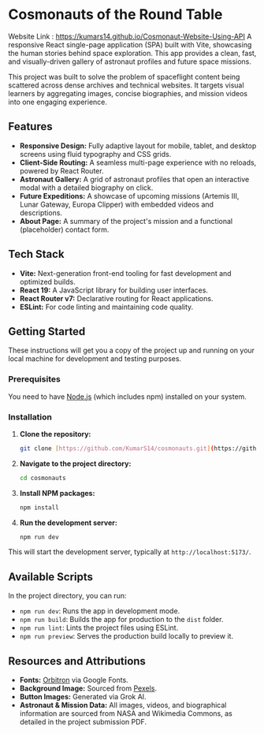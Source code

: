 # Cosmonauts of the Round Table
Website Link : https://kumars14.github.io/Cosmonaut-Website-Using-API
A responsive React single-page application (SPA) built with Vite, showcasing the human stories behind space exploration. This app provides a clean, fast, and visually-driven gallery of astronaut profiles and future space missions.

This project was built to solve the problem of spaceflight content being scattered across dense archives and technical websites. It targets visual learners by aggregating images, concise biographies, and mission videos into one engaging experience.

## Features

* **Responsive Design:** Fully adaptive layout for mobile, tablet, and desktop screens using fluid typography and CSS grids.
* **Client-Side Routing:** A seamless multi-page experience with no reloads, powered by React Router.
* **Astronaut Gallery:** A grid of astronaut profiles that open an interactive modal with a detailed biography on click.
* **Future Expeditions:** A showcase of upcoming missions (Artemis III, Lunar Gateway, Europa Clipper) with embedded videos and descriptions.
* **About Page:** A summary of the project's mission and a functional (placeholder) contact form.

## Tech Stack

* **Vite:** Next-generation front-end tooling for fast development and optimized builds.
* **React 19:** A JavaScript library for building user interfaces.
* **React Router v7:** Declarative routing for React applications.
* **ESLint:** For code linting and maintaining code quality.

## Getting Started

These instructions will get you a copy of the project up and running on your local machine for development and testing purposes.

### Prerequisites

You need to have [Node.js](https://nodejs.org/) (which includes npm) installed on your system.

### Installation

1.  **Clone the repository:**
    ```bash
    git clone [https://github.com/KumarS14/cosmonauts.git](https://github.com/KumarS14/cosmonauts.git)
    ```

2.  **Navigate to the project directory:**
    ```bash
    cd cosmonauts
    ```

3.  **Install NPM packages:**
    ```bash
    npm install
    ```
   

4.  **Run the development server:**
    ```bash
    npm run dev
    ```
   

This will start the development server, typically at `http://localhost:5173/`.

## Available Scripts

In the project directory, you can run:

* `npm run dev`: Runs the app in development mode.
* `npm run build`: Builds the app for production to the `dist` folder.
* `npm run lint`: Lints the project files using ESLint.
* `npm run preview`: Serves the production build locally to preview it.

## Resources and Attributions

* **Fonts:** [Orbitron](https://fonts.google.com/specimen/Orbitron) via Google Fonts.
* **Background Image:** Sourced from [Pexels](https://www.pexels.com/photo/blue-and-white-sky-with-stars-47484/).
* **Button Images:** Generated via Grok AI.
* **Astronaut & Mission Data:** All images, videos, and biographical information are sourced from NASA and Wikimedia Commons, as detailed in the project submission PDF.
